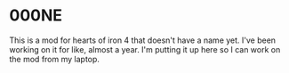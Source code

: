 # 000NE
This is a mod for hearts of iron 4 that doesn't have a name yet.
I've been working on it for like, almost a year.
I'm putting it up here so I can work on the mod from my laptop.
